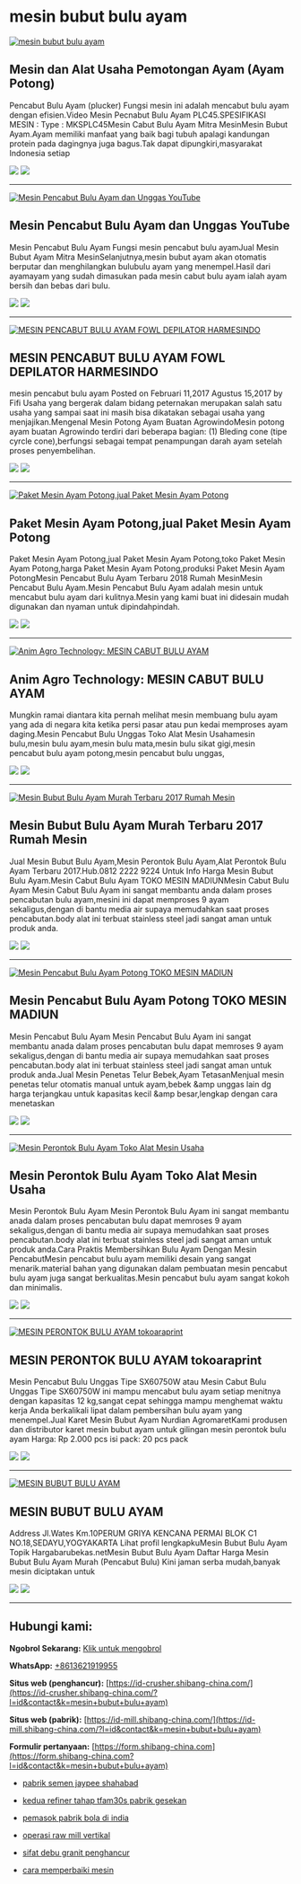 # mesin bubut bulu ayam

<a href="https://swt.shibang-china.com/?l=id&img&k=mesin+bubut+bulu+ayam" target="_blank">![mesin bubut bulu ayam](http://static.shibang-china.com/all-800x300/337.jpg)</a>

## Mesin dan Alat Usaha Pemotongan Ayam (Ayam Potong)
Pencabut Bulu Ayam (plucker) Fungsi mesin ini adalah mencabut bulu ayam dengan efisien.Video Mesin Pecnabut Bulu Ayam PLC45.SPESIFIKASI MESIN : Type : MKSPLC45Mesin Cabut Bulu Ayam Mitra MesinMesin Bubut Ayam.Ayam memiliki manfaat yang baik bagi tubuh apalagi kandungan protein pada dagingnya juga bagus.Tak dapat dipungkiri,masyarakat Indonesia setiap


<a href="https://whatsapp.shibangsoft.com/WhatsApp.php" target="_blank" title="WhatsApp">![](http://static.shibang-china.com/icon/whatsapp.png)</a> <a href="https://swt.shibang-china.com/?l=id&icon&k=mesin+bubut+bulu+ayam" target="_blank">![](http://static.shibang-china.com/icon/chat-id.png)</a>

---

<a href="https://swt.shibang-china.com/?l=id&img&k=mesin+bubut+bulu+ayam" target="_blank">![Mesin Pencabut Bulu Ayam dan Unggas YouTube](http://static.shibang-china.com/all-800x300/853.jpg)</a>

## Mesin Pencabut Bulu Ayam dan Unggas YouTube
Mesin Pencabut Bulu Ayam Fungsi mesin pencabut bulu ayamJual Mesin Bubut Ayam Mitra MesinSelanjutnya,mesin bubut ayam akan otomatis berputar dan menghilangkan bulubulu ayam yang menempel.Hasil dari ayamayam yang sudah dimasukan pada mesin cabut bulu ayam ialah ayam bersih dan bebas dari bulu.


<a href="https://whatsapp.shibangsoft.com/WhatsApp.php" target="_blank" title="WhatsApp">![](http://static.shibang-china.com/icon/whatsapp.png)</a> <a href="https://swt.shibang-china.com/?l=id&icon&k=mesin+bubut+bulu+ayam" target="_blank">![](http://static.shibang-china.com/icon/chat-id.png)</a>

---

<a href="https://swt.shibang-china.com/?l=id&img&k=mesin+bubut+bulu+ayam" target="_blank">![MESIN PENCABUT BULU AYAM FOWL DEPILATOR HARMESINDO](http://static.shibang-china.com/all-800x300/336.jpg)</a>

## MESIN PENCABUT BULU AYAM FOWL DEPILATOR HARMESINDO
mesin pencabut bulu ayam Posted on Februari 11,2017 Agustus 15,2017 by Fifi Usaha yang bergerak dalam bidang peternakan merupakan salah satu usaha yang sampai saat ini masih bisa dikatakan sebagai usaha yang menjajikan.Mengenal Mesin Potong Ayam Buatan AgrowindoMesin potong ayam buatan Agrowindo terdiri dari beberapa bagian: (1) Bleding cone (tipe cyrcle cone),berfungsi sebagai tempat penampungan darah ayam setelah proses penyembelihan.


<a href="https://whatsapp.shibangsoft.com/WhatsApp.php" target="_blank" title="WhatsApp">![](http://static.shibang-china.com/icon/whatsapp.png)</a> <a href="https://swt.shibang-china.com/?l=id&icon&k=mesin+bubut+bulu+ayam" target="_blank">![](http://static.shibang-china.com/icon/chat-id.png)</a>

---

<a href="https://swt.shibang-china.com/?l=id&img&k=mesin+bubut+bulu+ayam" target="_blank">![Paket Mesin Ayam Potong,jual Paket Mesin Ayam Potong](http://static.shibang-china.com/all-800x300/184.jpg)</a>

## Paket Mesin Ayam Potong,jual Paket Mesin Ayam Potong
Paket Mesin Ayam Potong,jual Paket Mesin Ayam Potong,toko Paket Mesin Ayam Potong,harga Paket Mesin Ayam Potong,produksi Paket Mesin Ayam PotongMesin Pencabut Bulu Ayam Terbaru 2018 Rumah MesinMesin Pencabut Bulu Ayam.Mesin Pencabut Bulu Ayam adalah mesin untuk mencabut bulu ayam dari kulitnya.Mesin yang kami buat ini didesain mudah digunakan dan nyaman untuk dipindahpindah.


<a href="https://whatsapp.shibangsoft.com/WhatsApp.php" target="_blank" title="WhatsApp">![](http://static.shibang-china.com/icon/whatsapp.png)</a> <a href="https://swt.shibang-china.com/?l=id&icon&k=mesin+bubut+bulu+ayam" target="_blank">![](http://static.shibang-china.com/icon/chat-id.png)</a>

---

<a href="https://swt.shibang-china.com/?l=id&img&k=mesin+bubut+bulu+ayam" target="_blank">![Anim Agro Technology: MESIN CABUT BULU AYAM](http://static.shibang-china.com/all-800x300/154.jpg)</a>

## Anim Agro Technology: MESIN CABUT BULU AYAM
Mungkin ramai diantara kita pernah melihat mesin membuang bulu ayam yang ada di negara kita ketika persi pasar atau pun kedai memproses ayam daging.Mesin Pencabut Bulu Unggas Toko Alat Mesin Usahamesin bulu,mesin bulu ayam,mesin bulu mata,mesin bulu sikat gigi,mesin pencabut bulu ayam potong,mesin pencabut bulu unggas,


<a href="https://whatsapp.shibangsoft.com/WhatsApp.php" target="_blank" title="WhatsApp">![](http://static.shibang-china.com/icon/whatsapp.png)</a> <a href="https://swt.shibang-china.com/?l=id&icon&k=mesin+bubut+bulu+ayam" target="_blank">![](http://static.shibang-china.com/icon/chat-id.png)</a>

---

<a href="https://swt.shibang-china.com/?l=id&img&k=mesin+bubut+bulu+ayam" target="_blank">![Mesin Bubut Bulu Ayam Murah Terbaru 2017 Rumah Mesin](http://static.shibang-china.com/all-800x300/834.jpg)</a>

## Mesin Bubut Bulu Ayam Murah Terbaru 2017 Rumah Mesin
Jual Mesin Bubut Bulu Ayam,Mesin Perontok Bulu Ayam,Alat Perontok Bulu Ayam Terbaru 2017.Hub.0812 2222 9224 Untuk Info Harga Mesin Bubut Bulu Ayam.Mesin Cabut Bulu Ayam TOKO MESIN MADIUNMesin Cabut Bulu Ayam Mesin Cabut Bulu Ayam ini sangat membantu anda dalam proses pencabutan bulu ayam,mesini ini dapat memproses 9 ayam sekaligus,dengan di bantu media air supaya memudahkan saat proses pencabutan.body alat ini terbuat stainless steel jadi sangat aman untuk produk anda.


<a href="https://whatsapp.shibangsoft.com/WhatsApp.php" target="_blank" title="WhatsApp">![](http://static.shibang-china.com/icon/whatsapp.png)</a> <a href="https://swt.shibang-china.com/?l=id&icon&k=mesin+bubut+bulu+ayam" target="_blank">![](http://static.shibang-china.com/icon/chat-id.png)</a>

---

<a href="https://swt.shibang-china.com/?l=id&img&k=mesin+bubut+bulu+ayam" target="_blank">![Mesin Pencabut Bulu Ayam Potong TOKO MESIN MADIUN](http://static.shibang-china.com/all-800x300/1057.jpg)</a>

## Mesin Pencabut Bulu Ayam Potong TOKO MESIN MADIUN
Mesin Pencabut Bulu Ayam Mesin Pencabut Bulu Ayam ini sangat membantu anada dalam proses pencabutan bulu dapat memroses 9 ayam sekaligus,dengan di bantu media air supaya memudahkan saat proses pencabutan.body alat ini terbuat stainless steel jadi sangat aman untuk produk anda.Jual Mesin Penetas Telur Bebek,Ayam TetasanMenjual mesin penetas telur otomatis manual untuk ayam,bebek &amp unggas lain dg harga terjangkau untuk kapasitas kecil &amp besar,lengkap dengan cara menetaskan


<a href="https://whatsapp.shibangsoft.com/WhatsApp.php" target="_blank" title="WhatsApp">![](http://static.shibang-china.com/icon/whatsapp.png)</a> <a href="https://swt.shibang-china.com/?l=id&icon&k=mesin+bubut+bulu+ayam" target="_blank">![](http://static.shibang-china.com/icon/chat-id.png)</a>

---

<a href="https://swt.shibang-china.com/?l=id&img&k=mesin+bubut+bulu+ayam" target="_blank">![Mesin Perontok Bulu Ayam Toko Alat Mesin Usaha](http://static.shibang-china.com/all-800x300/1120.jpg)</a>

## Mesin Perontok Bulu Ayam Toko Alat Mesin Usaha
Mesin Perontok Bulu Ayam Mesin Perontok Bulu Ayam ini sangat membantu anada dalam proses pencabutan bulu dapat memroses 9 ayam sekaligus,dengan di bantu media air supaya memudahkan saat proses pencabutan.body alat ini terbuat stainless steel jadi sangat aman untuk produk anda.Cara Praktis Membersihkan Bulu Ayam Dengan Mesin PencabutMesin pencabut bulu ayam memiliki desain yang sangat menarik.material bahan yang digunakan dalam pembuatan mesin pencabut bulu ayam juga sangat berkualitas.Mesin pencabut bulu ayam sangat kokoh dan minimalis.


<a href="https://whatsapp.shibangsoft.com/WhatsApp.php" target="_blank" title="WhatsApp">![](http://static.shibang-china.com/icon/whatsapp.png)</a> <a href="https://swt.shibang-china.com/?l=id&icon&k=mesin+bubut+bulu+ayam" target="_blank">![](http://static.shibang-china.com/icon/chat-id.png)</a>

---

<a href="https://swt.shibang-china.com/?l=id&img&k=mesin+bubut+bulu+ayam" target="_blank">![MESIN PERONTOK BULU AYAM tokoaraprint](http://static.shibang-china.com/all-800x300/259.jpg)</a>

## MESIN PERONTOK BULU AYAM tokoaraprint
Mesin Pencabut Bulu Unggas Tipe SX60750W atau Mesin Cabut Bulu Unggas Tipe SX60750W ini mampu mencabut bulu ayam setiap menitnya dengan kapasitas 12 kg,sangat cepat sehingga mampu menghemat waktu kerja Anda berkalikali lipat dalam pembersihan bulu ayam yang menempel.Jual Karet Mesin Bubut Ayam Nurdian AgromaretKami produsen dan distributor karet mesin bubut ayam untuk gilingan mesin perontok bulu ayam Harga: Rp 2.000 pcs isi pack: 20 pcs pack


<a href="https://whatsapp.shibangsoft.com/WhatsApp.php" target="_blank" title="WhatsApp">![](http://static.shibang-china.com/icon/whatsapp.png)</a> <a href="https://swt.shibang-china.com/?l=id&icon&k=mesin+bubut+bulu+ayam" target="_blank">![](http://static.shibang-china.com/icon/chat-id.png)</a>

---

<a href="https://swt.shibang-china.com/?l=id&img&k=mesin+bubut+bulu+ayam" target="_blank">![MESIN BUBUT BULU AYAM](http://static.shibang-china.com/all-800x300/1043.jpg)</a>

## MESIN BUBUT BULU AYAM
Address Jl.Wates Km.10PERUM GRIYA KENCANA PERMAI BLOK C1 NO.18,SEDAYU,YOGYAKARTA Lihat profil lengkapkuMesin Bubut Bulu Ayam Topik Hargabarubekas.netMesin Bubut Bulu Ayam Daftar Harga Mesin Bubut Bulu Ayam Murah (Pencabut Bulu) Kini jaman serba mudah,banyak mesin diciptakan untuk


<a href="https://whatsapp.shibangsoft.com/WhatsApp.php" target="_blank" title="WhatsApp">![](http://static.shibang-china.com/icon/whatsapp.png)</a> <a href="https://swt.shibang-china.com/?l=id&icon&k=mesin+bubut+bulu+ayam" target="_blank">![](http://static.shibang-china.com/icon/chat-id.png)</a>

---
## Hubungi kami:

**Ngobrol Sekarang:** [Klik untuk mengobrol](https://swt.shibang-china.com?l=id&contact&k=mesin+bubut+bulu+ayam)

**WhatsApp:**  [+8613621919955](https://whatsapp.shibangsoft.com/WhatsApp.php)

**Situs web (penghancur):** [https://id-crusher.shibang-china.com/](https://id-crusher.shibang-china.com/?l=id&contact&k=mesin+bubut+bulu+ayam)

**Situs web (pabrik):** [https://id-mill.shibang-china.com/](https://id-mill.shibang-china.com/?l=id&contact&k=mesin+bubut+bulu+ayam)

**Formulir pertanyaan:** [https://form.shibang-china.com](https://form.shibang-china.com?l=id&contact&k=mesin+bubut+bulu+ayam)

* [pabrik semen jaypee shahabad](../35/pabrik%20semen%20jaypee%20shahabad.md)

* [kedua refiner tahap tfam30s pabrik gesekan](../33/kedua%20refiner%20tahap%20tfam30s%20pabrik%20gesekan.md)

* [pemasok pabrik bola di india](../35/pemasok%20pabrik%20bola%20di%20india.md)

* [operasi raw mill vertikal](../39/operasi%20raw%20mill%20vertikal.md)

* [sifat debu granit penghancur](../38/sifat%20debu%20granit%20penghancur.md)

* [cara memperbaiki mesin](../37/cara%20memperbaiki%20mesin.md)